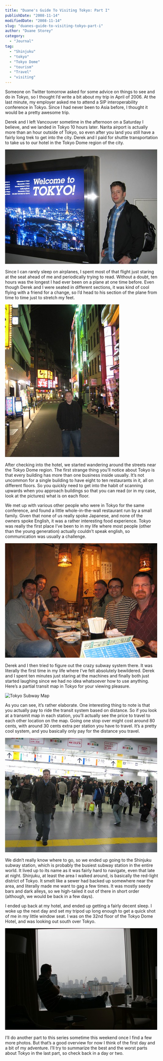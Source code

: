 ```yaml
---
title: "Duane's Guide To Visiting Tokyo: Part I"
publishDate: "2008-11-14"
modifiedDate: "2008-11-14"
slug: "duanes-guide-to-visiting-tokyo-part-i"
author: "Duane Storey"
category:
  - "Journal"
tag:
  - "Shinjuku"
  - "tokyo"
  - "Tokyo Dome"
  - "tourism"
  - "Travel"
  - "visiting"
---
```


Someone on Twitter tomorrow asked for some advice on things to see and do in Tokyo, so I thought I’d write a bit about my trip in April of 2006. At the last minute, my employer asked me to attend a SIP interoperability conference in Tokyo. Since I had never been to Asia before, I thought it would be a pretty awesome trip.

Derek and I left Vancouver sometime in the afternoon on a Saturday I believe, and we landed in Tokyo 10 hours later. Narita airport is actually more than an hour outside of Tokyo, so even after you land you still have a fairly long trek to get into the city. Derek and I paid for shuttle transportation to take us to our hotel in the Tokyo Dome region of the city.

![Derek Macdonald](_images/duanes-guide-to-visiting-tokyo-part-i-1.jpg)

Since I can rarely sleep on airplanes, I spent most of that flight just staring at the seat ahead of me and periodically trying to read. Without a doubt, ten hours was the longest I had ever been on a plane at one time before. Even though Derek and I were seated in different sections, it was kind of cool flying with a friend for a change, so I’d head to his section of the plane from time to time just to stretch my feet.

![Duane Storey](_images/duanes-guide-to-visiting-tokyo-part-i-2.jpg)

After checking into the hotel, we started wandering around the streets near the Tokyo Dome region. The first strange thing you’ll notice about Tokyo is that every building has more than one business inside usually. It’s not uncommon for a single building to have eight to ten restaurants in it, all on different floors. So you quickly need to get into the habit of scanning upwards when you approach buildings so that you can read (or in my case, look at the pictures) what is on each floor.

We met up with various other people who were in Tokyo for the same conference, and found a little whole-in-the-wall restaurant run by a small family. Given that none of us really spoke Japanese, and none of the owners spoke English, it was a rather interesting food experience. Tokyo was really the first place I’ve been to in my life where most people (other than the young generation) actually couldn’t speak english, so communication was usually a challenge.

![First Meal](_images/duanes-guide-to-visiting-tokyo-part-i-3.jpg)

Derek and I then tried to figure out the crazy subway system there. It was literally the first time in my life where I’ve felt absolutely bewildered. Derek and I spent ten minutes just staring at the machines and finally both just started laughing since we had no idea whatsoever how to use anything. Here’s a partial transit map in Tokyo for your viewing pleasure.

![Tokyo Subway Map](http://www.tokyotechsupport.com/map/rosen_eng2.png)

As you can see, it’s rather elaborate. One interesting thing to note is that you actually pay to ride the transit system based on distance. So if you look at a transmit map in each station, you’ll actually see the price to travel to each other location on the map. Going one stop over might cost around 80 cents, with around 30 cents extra per station you have to travel. It’s a pretty cool system, and you basically only pay for the distance you travel.

![Shinjuku](_images/duanes-guide-to-visiting-tokyo-part-i-5.jpg)

We didn’t really know where to go, so we ended up going to the Shinjuku subway station, which is probably the busiest subway station in the entire world. It lived up to its name as it was fairly hard to navigate, even that late at night. Shinjuku, at least the area I walked around, is basically the red-light district of Tokyo. It smelt like a sewer had backed up somewhere near the area, and literally made me want to gag a few times. It was mostly seedy bars and dark alleys, so we high-tailed it out of there in short order (although, we would be back in a few days).

I ended up back at my hotel, and ended up getting a fairly decent sleep. I woke up the next day and set my tripod up long enough to get a quick shot of me in my little window seat. I was on the 32nd floor of the Tokyo Dome Hotel, and was looking out south over Tokyo.

![Tokyo](_images/duanes-guide-to-visiting-tokyo-part-i-6.jpg)

I’ll do another part to this series sometime this weekend once I find a few more photos. But that’s a good overview for now I think of the first day and a bit of my adventure. I’ll try to summarize the best and the worst parts about Tokyo in the last part, so check back in a day or two.
